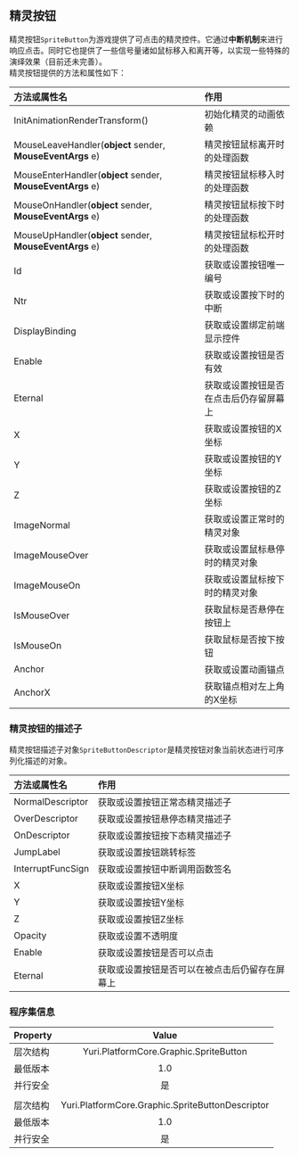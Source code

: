 ﻿## 精灵按钮
精灵按钮`SpriteButton`为游戏提供了可点击的精灵控件。它通过**中断机制**来进行响应点击。同时它也提供了一些信号量诸如鼠标移入和离开等，以实现一些特殊的演绎效果（目前还未完善）。<br/>
精灵按钮提供的方法和属性如下：

| 方法或属性名 | 作用 |
| :-------- | :-------- |
| InitAnimationRenderTransform() | 初始化精灵的动画依赖 |
| MouseLeaveHandler(**object** sender, **MouseEventArgs** e) | 精灵按钮鼠标离开时的处理函数 |
| MouseEnterHandler(**object** sender, **MouseEventArgs** e) | 精灵按钮鼠标移入时的处理函数 |
| MouseOnHandler(**object** sender, **MouseEventArgs** e) | 精灵按钮鼠标按下时的处理函数 |
| MouseUpHandler(**object** sender, **MouseEventArgs** e) | 精灵按钮鼠标松开时的处理函数 |
| Id | 获取或设置按钮唯一编号 |
| Ntr | 获取或设置按下时的中断 |
| DisplayBinding | 获取或设置绑定前端显示控件 |
| Enable | 获取或设置按钮是否有效 |
| Eternal | 获取或设置按钮是否在点击后仍存留屏幕上 |
| X | 获取或设置按钮的X坐标 |
| Y | 获取或设置按钮的Y坐标 |
| Z | 获取或设置按钮的Z坐标 |
| ImageNormal | 获取或设置正常时的精灵对象 |
| ImageMouseOver | 获取或设置鼠标悬停时的精灵对象 |
| ImageMouseOn  | 获取或设置鼠标按下时的精灵对象 |
| IsMouseOver | 获取鼠标是否悬停在按钮上 |
| IsMouseOn | 获取鼠标是否按下按钮 |
| Anchor | 获取或设置动画锚点 |
| AnchorX | 获取锚点相对左上角的X坐标 |

### 精灵按钮的描述子
精灵按钮描述子对象`SpriteButtonDescriptor`是精灵按钮对象当前状态进行可序列化描述的对象。

| 方法或属性名 | 作用 |
| :-------- | :-------- |
| NormalDescriptor | 获取或设置按钮正常态精灵描述子 |
| OverDescriptor | 获取或设置按钮悬停态精灵描述子 |
| OnDescriptor | 获取或设置按钮按下态精灵描述子 |
| JumpLabel | 获取或设置按钮跳转标签 |
| InterruptFuncSign | 获取或设置按钮中断调用函数签名 |
| X | 获取或设置按钮X坐标 |
| Y | 获取或设置按钮Y坐标 |
| Z | 获取或设置按钮Z坐标 |
| Opacity | 获取或设置不透明度 |
| Enable | 获取或设置按钮是否可以点击 |
| Eternal | 获取或设置按钮是否可以在被点击后仍留存在屏幕上 |

### 程序集信息
| Property | Value |
| :-------- | :--------: |
| 层次结构 | Yuri.PlatformCore.Graphic.SpriteButton |
| 最低版本 | 1.0 |
| 并行安全 | 是 |
|||
| 层次结构 | Yuri.PlatformCore.Graphic.SpriteButtonDescriptor |
| 最低版本 | 1.0 |
| 并行安全 | 是 |
